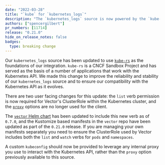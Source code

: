 ```yaml
---
date: "2022-03-28"
title: "`kube` for `kubernetes_logs`"
description: "The `kubernetes_logs` source is now powered by the `kube-rs` library"
authors: ["spencergilbert"]
pr_numbers: [11714]
release: "0.21.0"
hide_on_release_notes: false
badges:
  type: breaking change
---
```


Our `kubernetes_logs` source has been updated to use [`kube-rs`](https://kube.rs/)
as the foundations of our integration. `kube-rs` is a CNCF Sandbox Project and
has served as the basis of a number of applications that work with the Kubernetes API.
We made this change to improve the reliability and stability of our `kubernetes_logs`
source and to ensure our compatibility with the Kubernetes API as it evolves.

There are two user facing changes for this update: the `list` verb permission is
now required for Vector's ClusterRole within the Kubernetes cluster, and the [`proxy`](https://vector.dev/docs/reference/configuration/global-options/#proxy)
options are no longer used for the client.

The [`vector` Helm chart](https://github.com/vectordotdev/helm-charts/tree/develop/charts/vector)
has been updated to include this new verb as of `0.7.0`, and the Kustomize based
manifests in the `vector` repo have been updated as part of the `0.21.0` release.
If you are managing your own manifests separately you need to ensure the ClusterRole
used by Vector includes both the `list` and `watch` verbs for `pods` and `namespaces`.

A custom `kubeconfig` should now be provided to leverage any internal proxy you
use to interact with the Kubernetes API, rather than the `proxy` option previously
available to this source.

